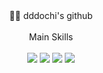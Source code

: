 <div align="center"> 
🙆‍♀️ dddochi's github
 <br/>
 <br>
Main Skills
 <br/>
 <br>
<img src="https://img.shields.io/badge/Flutter-02569B?style=flat-square&logo=Flutter&logoColor=white">
<img src="https://img.shields.io/badge/JAVA-007396?style=flat-square&logo=java&logoColor=white">
<img src="https://img.shields.io/badge/springboot-6DB33F?style=flat-square&logo=springboot&logoColor=black">
<img src ="https://img.shields.io/badge/Python-3776AB?&style=for-the-badge&logo=Python&logoColor=white"/>
 <br/>
  <br>
</div>
